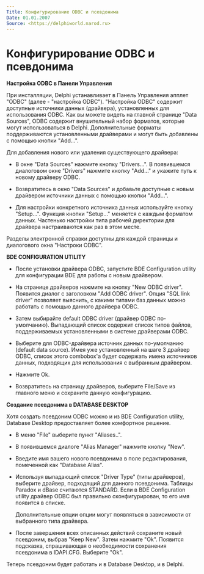 ```yaml
---
Title: Конфигурирование ODBC и псевдонима
Date: 01.01.2007
Source: <https://delphiworld.narod.ru>
---
```



Конфигурирование ODBC и псевдонима
==================================

**Настройка ODBC в Панели Управления**

При инсталляции, Delphi устанавливает в Панель Управления апплет
"ODBC" (далее - "настройка ODBC"). "Настройка ODBC" содержит
доступные источники данных (драйвера), установленных для использования
ODBC. Как вы можете видеть на главной странице "Data Sources", ODBC
содержит внушительный набор форматов, которые могут использоваться в
Delphi. Дополнительные форматы поддерживаются установленными драйверами
и могут быть добавлены с помощью кнопки "Add...".

Для добавления нового или удаления существующего драйвера:

- В окне "Data Sources" нажмите кнопку "Drivers...". В появившемся
диалоговом окне "Drivers" нажмите кнопку "Add..." и укажите путь к
новому драйверу ODBC.

- Возвратитесь в окно "Data Sources" и добавьте доступные с новым
драйвером источники данных с помощью кнопки "Add...".

- Для настройки конкретного источника данных используйте кнопку
"Setup...". Функция кнопки "Setup..." меняется с каждым форматом
данных. Частенько настройки типа рабочей директории для драйвера
настраиваются как раз в этом месте.

Разделы электронной справки доступны для каждой страницы и диалогового
окна "Настроки ODBC".

**BDE CONFIGURATION UTILITY**

- После установки драйвера ODBC, запустите BDE Configuration utility для
конфигурации BDE для работы с новым драйвером.

- На странице драйверов нажмите на кнопку "New ODBC driver".
Появится диалог с заголовком "Add ODBC driver". Опция "SQL link
driver" позволяет выяснить, с какими типами баз данных можно работать с
помощью данного драйвера ODBC.

- Затем выбирайте default ODBC driver (драйвер ODBC по-умолчанию).
Выпадающий список содержит список типов файлов, поддерживаемых
установленными в системе драйверами ODBC.

- Выберите для ODBC-драйвера источник данных по-умолчанию (default data
source). Имея уже установленный на шаге 3 драйвер ODBC, список этого
combobox\'а будет содержать имена источников данных, подходящих для
использования с выбранным драйвером.

- Нажмите Ok.

- Возвратитесь на страницу драйверов, выберите File/Save из главного меню
и сохраните данную конфигурацию.

**Создание псевдонима в DATABASE DESKTOP**

Хотя создать псевдоним ODBC можно и из BDE Configuration utility,
Database Desktop предоставляет более комфортное решение.

- В меню "File" выберите пункт "Aliases..".

- В появившемся диалоге "Alias Manager" нажмите кнопку "New".

- Введите имя вашего нового псевдонима в поле редактирования, помеченной
как "Database Alias".

- Используя выпадающий список "Driver Type" (типы драйверов), выберите
драйвер, подходящий для данного псевдонима. Таблицы Paradox и dBase
считаются STANDARD. Если в BDE Configuration utility драйвер ODBC был
правильно сконфигурирован, то его имя появится в списке.

    Дополнительные опции опции могут появляться в зависимости от выбранного
    типа драйвера.

- После завершения всех описанных действий сохраните новый псевдоним,
выбрав "Keep New". Затем нажмите "Ok". Появится подсказка,
спрашивающая о необходимости сохранения псевдонима в IDAPI.CFG. Выберите
"Ok".

Теперь псевдоним будет работать и в Database Desktop, и в Delphi.

